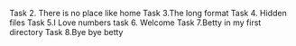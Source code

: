Task 2. There is no place like home
Task 3.The long format
Task 4. Hidden files
Task 5.I Love numbers
task 6. Welcome
Task 7.Betty in my first directory
Task 8.Bye bye betty
